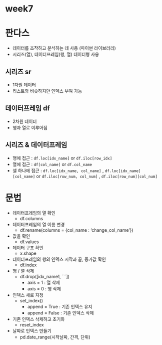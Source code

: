 # week7

# 판다스

- 데이터를 조작하고 분석하는 데 사용 (파이썬 라이브러리)
- 시리즈(열), 데이터프레임(행, 열) 데이터형 사용

## 시리즈 sr

- 1차원 데이터
- 리스트와 비슷하지만 인덱스 부여 가능

## 데이터프레임 df

- 2차원 데이터
- 행과 열로 이루어짐

## 시리즈 & 데이터프레임

- 행에 접근 : `df.loc[idx_name]` or `df.iloc[row_idx]`
- 열에 접근 : `df[col_name]` or `df.col_name`
- 셀 하나에 접근 : `df.loc[idx_name, col_name]` , `df.loc[idx_name][col_name]` or `df.iloc[row_num, col_num]` , `df.iloc[row_num][col_num]`

# 문법

- 데이터프레임의 열 확인
    - df.columns
- 데이터프레임의 열 이름 변경
    - df.rename(columns = {col_name : ‘change_col_name’})
- 값을 확인
    - df.values
- 데이터 구조 확인
    - x.shape
- 데이터프레임의 행의 인덱스 시작과 끝, 증가값 확인
    - df.index
- 행 / 열 삭제
    - df.drop([idx_name1, ```])
        - axis = 1 : 열 삭제
        - axis = 0 : 행 삭제
- 인덱스 새로 지정
    - set_index()
        - append = True : 기존 인덱스 유지
        - append = False : 기존 인덱스 삭제
- 기존 인덱스 삭제하고 초기화
    - reset_index
- 날짜로 인덱스 만들기
    - pd.date_range(시작날짜, 간격, 단위)
